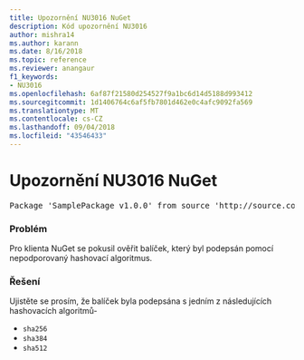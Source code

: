 ```yaml
---
title: Upozornění NU3016 NuGet
description: Kód upozornění NU3016
author: mishra14
ms.author: karann
ms.date: 8/16/2018
ms.topic: reference
ms.reviewer: anangaur
f1_keywords:
- NU3016
ms.openlocfilehash: 6af87f21580d254527f9a1bc6d14d5188d993412
ms.sourcegitcommit: 1d1406764c6af5fb7801d462e0c4afc9092fa569
ms.translationtype: MT
ms.contentlocale: cs-CZ
ms.lasthandoff: 09/04/2018
ms.locfileid: "43546433"
---
```

# <a name="nuget-warning-nu3016"></a>Upozornění NU3016 NuGet

<pre>Package 'SamplePackage v1.0.0' from source 'http://source.com/index.json': The package hash uses an unsupported hash algorithm.</pre>

### <a name="issue"></a>Problém

Pro klienta NuGet se pokusil ověřit balíček, který byl podepsán pomocí nepodporovaný hashovací algoritmus.


### <a name="solution"></a>Řešení

Ujistěte se prosím, že balíček byla podepsána s jedním z následujících hashovacích algoritmů- 
* `sha256`
* `sha384`
* `sha512`


